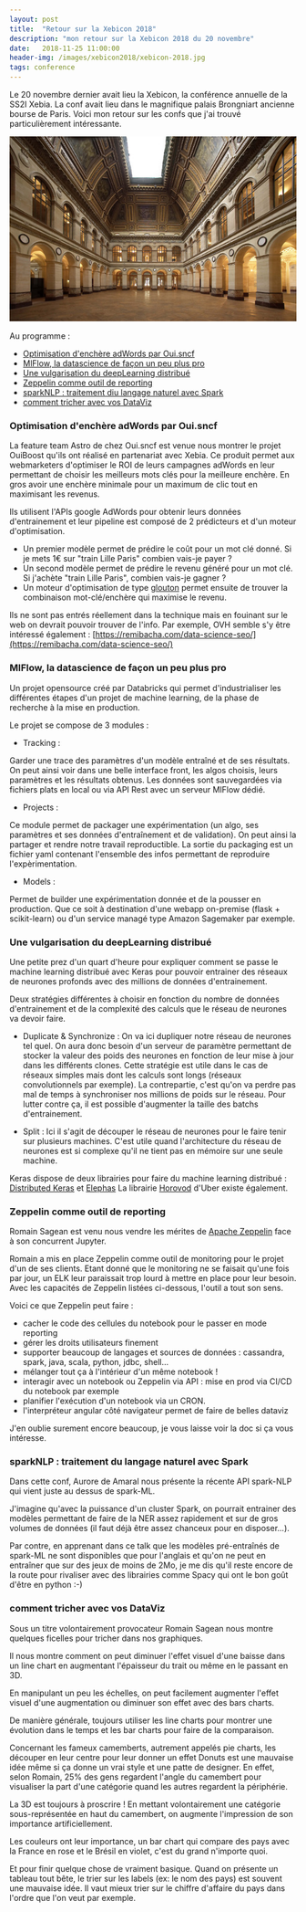 ```yaml
---
layout: post
title:  "Retour sur la Xebicon 2018"
description: "mon retour sur la Xebicon 2018 du 20 novembre"
date:   2018-11-25 11:00:00
header-img: /images/xebicon2018/xebicon-2018.jpg
tags: conference
---
```


Le 20 novembre dernier avait lieu la Xebicon, la conférence annuelle de la SS2I Xebia. La conf avait lieu dans le magnifique palais Brongniart ancienne bourse de Paris. Voici mon retour sur les confs que j'ai trouvé particulièrement intéressante.

![alt text](/images/xebicon2018/palais-brongniart.jpg "Palais Brongniart de Paris")

Au programme :

* [Optimisation d'enchère adWords par Oui.sncf](#adwords)
* [MlFlow, la datascience de façon un peu plus pro](#mlflow)
* [Une vulgarisation du deepLearning distribué](#dl-distributed)
* [Zeppelin comme outil de reporting](#zeppelin)
* [sparkNLP : traitement diu langage naturel avec Spark](#spark)
* [comment tricher avec vos DataViz](#dataviz)

### Optimisation d'enchère adWords par Oui.sncf <a class="anchor" id="adwords"></a>

La feature team Astro de chez Oui.sncf est venue nous montrer le projet OuiBoost qu'ils ont réalisé en partenariat avec Xebia. Ce produit permet aux webmarketers d'optimiser le ROI de leurs campagnes adWords en leur permettant de choisir les meilleurs mots clés pour la meilleure enchère. En gros avoir une enchère minimale pour un maximum de clic tout en maximisant les revenus.

Ils utilisent l'APIs google AdWords pour obtenir leurs données d'entrainement et leur pipeline est composé de 2 prédicteurs et d'un moteur d'optimisation.

* Un premier modèle permet de prédire le coût pour un mot clé donné. Si je mets 1€ sur "train Lille Paris" combien vais-je payer ?
* Un second modèle permet de prédire le revenu généré pour un mot clé. Si j'achète "train Lille Paris", combien vais-je gagner ?
* Un moteur d'optimisation de type [glouton](https://fr.wikipedia.org/wiki/Algorithme_glouton) permet ensuite de trouver la combinaison mot-clé/enchère qui maximise le revenu.

Ils ne sont pas entrés réellement dans la technique mais en fouinant sur le web on devrait pouvoir trouver de l'info. Par exemple, OVH semble s'y être intéressé également : [https://remibacha.com/data-science-seo/](https://remibacha.com/data-science-seo/)

### MlFlow, la datascience de façon un peu plus pro <a class="anchor" id="mlflow"></a>

Un projet opensource créé par Databricks qui permet d'industrialiser les différentes étapes d'un projet de machine learning, de la phase de recherche à la mise en production.

Le projet se compose de 3 modules :

* Tracking :

Garder une trace des paramètres d'un modèle entraîné et de ses résultats.
On peut ainsi voir dans une belle interface front, les algos choisis, leurs paramètres et les résultats obtenus.
Les données sont sauvegardées via fichiers plats en local ou via API Rest avec un serveur MlFlow dédié.

* Projects :

Ce module permet de packager une expérimentation (un algo, ses paramètres et ses données d'entraînement et de validation). On peut ainsi la partager et rendre notre travail reproductible.
La sortie du packaging est un fichier yaml contenant l'ensemble des infos permettant de reproduire l'expèrimentation.

* Models :

Permet de builder une expérimentation donnée et de la pousser en production. Que ce soit à destination d'une webapp on-premise (flask + scikit-learn) ou d'un service managé type Amazon Sagemaker par exemple.

### Une vulgarisation du deepLearning distribué <a class="anchor" id="dl-distributed"></a>

Une petite prez d'un quart d'heure pour expliquer comment se passe le machine learning distribué avec Keras pour pouvoir entrainer des réseaux de neurones profonds avec des millions de données d'entrainement.

Deux stratégies différentes à choisir en fonction du nombre de données d'entrainement et de la complexité des calculs que le réseau de neurones va devoir faire.

* Duplicate & Synchronize :
  On va ici dupliquer notre réseau de neurones tel quel. On aura donc besoin d'un serveur de paramètre permettant de stocker la valeur des poids des neurones en fonction de leur mise à jour dans les différents clones.
  Cette stratégie est utile dans le cas de réseaux simples mais dont les calculs sont longs (réseaux convolutionnels par exemple). La contrepartie, c'est qu'on va perdre pas mal de temps à synchroniser nos millions de poids sur le réseau. Pour lutter contre ça, il est possible d'augmenter la taille des batchs d'entrainement.

* Split :
  Ici il s'agit de découper le réseau de neurones pour le faire tenir sur plusieurs machines. C'est utile quand l'architecture du réseau de neurones est si complexe qu'il ne tient pas en mémoire sur une seule machine.

Keras dispose de deux librairies pour faire du machine learning distribué : [Distributed Keras](https://github.com/cerndb/dist-keras) et [Elephas](http://maxpumperla.com/elephas/)
La librairie [Horovod](https://eng.uber.com/horovod/) d'Uber existe également.

### Zeppelin comme outil de reporting <a class="anchor" id="zeppelin"></a>

Romain Sagean est venu nous vendre les mérites de [Apache Zeppelin](https://zeppelin.apache.org/) face à son concurrent Jupyter.

Romain a mis en place Zeppelin comme outil de monitoring pour le projet d'un de ses clients. Etant donné que le monitoring ne se faisait qu'une fois par jour, un ELK leur paraissait trop lourd à mettre en place pour leur besoin. Avec les capacités de Zeppelin listées ci-dessous, l'outil a tout son sens.

Voici ce que Zeppelin peut faire :

* cacher le code des cellules du notebook pour le passer en mode reporting
* gérer les droits utilisateurs finement
* supporter beaucoup de langages et sources de données : cassandra, spark, java, scala, python, jdbc, shell...
* mélanger tout ça à l'intérieur d'un même notebook !
* interagir avec un notebook ou Zeppelin via API : mise en prod via CI/CD du notebook par exemple
* planifier l'exécution d'un notebook via un CRON.
* l'interpréteur angular côté navigateur permet de faire de belles dataviz

J'en oublie surement encore beaucoup, je vous laisse voir la doc si ça vous intéresse.

### sparkNLP : traitement du langage naturel avec Spark <a class="anchor" id="spark"></a>

Dans cette conf, Aurore de Amaral nous présente la récente API spark-NLP qui vient juste au dessus de spark-ML.

J'imagine qu'avec la puissance d'un cluster Spark, on pourrait entrainer des modèles permettant de faire de la NER assez rapidement et sur de gros volumes de données (il faut déjà être assez chanceux pour en disposer...).

Par contre, en apprenant dans ce talk que les modèles pré-entraînés de spark-ML ne sont disponibles que pour l'anglais et qu'on ne peut en entraîner que sur des jeux de moins de 2Mo, je me dis qu'il reste encore de la route pour rivaliser avec des librairies comme Spacy qui ont le bon goût d'être en python :-)

### comment tricher avec vos DataViz <a class="anchor" id="dataviz"></a>

Sous un titre volontairement provocateur Romain Sagean nous montre quelques ficelles pour tricher dans nos graphiques.

Il nous montre comment on peut diminuer l'effet visuel d'une baisse dans un line chart en augmentant l'épaisseur du trait ou même en le passant en 3D.

En manipulant un peu les échelles, on peut facilement augmenter l'effet visuel d'une augmentation ou diminuer son effet avec des bars charts.

De manière générale, toujours utiliser les line charts pour montrer une évolution dans le temps et les bar charts pour faire de la comparaison.

Concernant les fameux camemberts, autrement appelés pie charts, les découper en leur centre pour leur donner un effet Donuts est une mauvaise idée même si ça donne un vrai style et une patte de designer. En effet, selon Romain, 25% des gens regardent l'angle du camembert pour visualiser la part d'une catégorie quand les autres regardent la périphérie.

La 3D est toujours à proscrire ! En mettant volontairement une catégorie sous-représentée en haut du camembert, on augmente l'impression de son importance artificiellement.

Les couleurs ont leur importance, un bar chart qui compare des pays avec la France en rose et le Brésil en violet, c'est du grand n'importe quoi.

Et pour finir quelque chose de vraiment basique. Quand on présente un tableau tout bête, le trier sur les labels (ex: le nom des pays) est souvent une mauvaise idée. Il vaut mieux trier sur le chiffre d'affaire du pays dans l'ordre que l'on veut par exemple.
